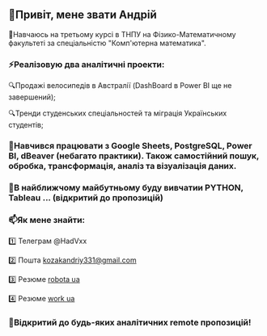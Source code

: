 ## :pushpin:Привіт, мене звати Андрій
:orange_book:Навчаюсь на третьому курсі в ТНПУ на Фізико-Математичному факультеті за спеціальністю "Комп'ютерна математика".

### ⚡Реалізовую два аналітичні проекти: 

:mag:Продажі велосипедів в Австралії (DashBoard в Power BI ще не завершений);

:mag:Тренди студенських спеціальностей та міграція Українських студентів;

### 📝Навчився працювати з Google Sheets, PostgreSQL, Power BI, dBeaver (небагато практики). Також самостійний пошук, обробка, трансформація, аналіз та візуалізація даних.

### 🌱В найближчому майбутньому буду вивчатии PYTHON, Tableau ... (відкритий до пропозицій)

### 📫Як мене знайти:

1️⃣ Телеграм @HadVxx

2️⃣ Пошта kozakandriy331@gmail.com

3️⃣ Резюме [robota ua](https://robota.ua/my/resumes/24702136)

4️⃣ Резюме [work ua](https://www.work.ua/jobseeker/my/resumes/view/?id=14488999)
### :loudspeaker:Відкритий до будь-яких аналітичних remote пропозицій!
